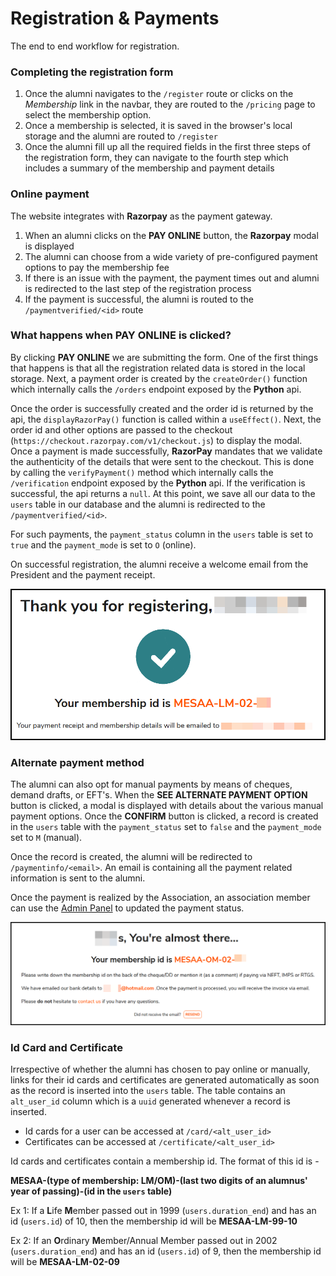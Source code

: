 # Registration & Payments

The end to end workflow for registration.

### **Completing the registration form**

1. Once the alumni navigates to the `/register` route or clicks on the _Membership_ link in the navbar, they are routed to the `/pricing` page to select the membership option.
2. Once a membership is selected, it is saved in the browser's local storage and the alumni are routed to `/register`
3. Once the alumni fill up all the required fields in the first three steps of the registration form, they can navigate to the fourth step which includes a summary of the membership and payment details

### **Online payment**

The website integrates with **Razorpay** as the payment gateway.

1. When an alumni clicks on the **PAY ONLINE** button, the **Razorpay** modal is displayed
2. The alumni can choose from a wide variety of pre-configured payment options to pay the membership fee
3. If there is an issue with the payment, the payment times out and alumni is redirected to the last step of the registration process
4. If the payment is successful, the alumni is routed to the `/paymentverified/<id>` route

### **What happens when PAY ONLINE is clicked?**

By clicking **PAY ONLINE** we are submitting the form. One of the first things that happens is that all the registration related data is stored in the local storage. Next, a payment order is created by the `createOrder()` function which internally calls the `/orders` endpoint exposed by the **Python** api.

Once the order is successfully created and the order id is returned by the api, the `displayRazorPay()` function is called within a `useEffect()`. Next, the order id and other options are passed to the checkout (`https://checkout.razorpay.com/v1/checkout.js`) to display the modal. Once a payment is made successfully, **RazorPay** mandates that we validate the authenticity of the details that were sent to the checkout. This is done by calling the `verifyPayment()` method which internally calls the `/verification` endpoint exposed by the **Python** api. If the verification is successful, the api returns a `null`. At this point, we save all our data to the `users` table in our database and the alumni is redirected to the `/paymentverified/<id>`.

For such payments, the `payment_status` column in the `users` table is set to `true` and the `payment_mode` is set to `O` (online).

On successful registration, the alumni receive a welcome email from the President and the payment receipt.

![Verified Payment](/assets/tech/site/payment_verified.png)

### **Alternate payment method**

The alumni can also opt for manual payments by means of cheques, demand drafts, or EFT's. When the **SEE ALTERNATE PAYMENT OPTION** button is clicked, a modal is displayed with details about the various manual payment options. Once the **CONFIRM** button is clicked, a record is created in the `users` table with the `payment_status` set to `false` and the `payment_mode` set to `M` (manual).

Once the record is created, the alumni will be redirected to `/paymentinfo/<email>`. An email is containing all the payment related information is sent to the alumni.

Once the payment is realized by the Association, an association member can use the [Admin Panel](https://mesalumniassn.github.io/docs/website/admin_dashboard/#the-admin-panel) to updated the payment status.

![Alternate Payment](/assets/tech/site/payment_info.png)

### **Id Card and Certificate**

Irrespective of whether the alumni has chosen to pay online or manually, links for their id cards and certificates are generated automatically as soon as the record is inserted into the `users` table. The table contains an `alt_user_id` column which is a `uuid` generated whenever a record is inserted.

- Id cards for a user can be accessed at `/card/<alt_user_id>`
- Certificates can be accessed at `/certificate/<alt_user_id>`

Id cards and certificates contain a membership id. The format of this id is -

**MESAA-(type of membership: LM/OM)-(last two digits of an alumnus' year of passing)-(id in the `users` table)**

Ex 1: If a **L**ife **M**ember passed out in 1999 (`users.duration_end`) and has an id (`users.id`) of 10, then the membership id will be **MESAA-LM-99-10**

Ex 2: If an **O**rdinary **M**ember/Annual Member passed out in 2002 (`users.duration_end`) and has an id (`users.id`) of 9, then the membership id will be **MESAA-LM-02-09**
